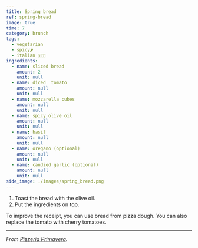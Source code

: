 ```yaml
---
title: Spring bread
ref: spring-bread
image: true
time: 7
category: brunch
tags:
  - vegetarian
  - spicy🌶️
  - italian 🇮🇹
ingredients:
  - name: sliced bread
    amount: 2
    unit: null
  - name: diced  tomato
    amount: null
    unit: null
  - name: mozzarella cubes
    amount: null
    unit: null
  - name: spicy olive oil
    amount: null
    unit: null
  - name: basil
    amount: null
    unit: null
  - name: oregano (optional)
    amount: null
    unit: null
  - name: candied garlic (optional)
    amount: null
    unit: null
side_image: ./images/spring_bread.png
---
```


1. Toast the bread with the olive oil. 
2. Put the ingredients on top.

To improve the receipt, you can use bread from pizza dough. 
You can also replace the tomato with cherry tomatoes.

---

_From [Pizzeria Primavera](https://pizzeriaprimavera.es/)._
